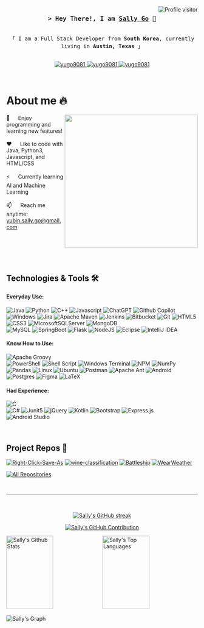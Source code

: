 <a href="https://komarev.com/ghpvc/?username=yugo9081">
  <img align="right" src="https://komarev.com/ghpvc/?username=yugo9081&label=Visitors&color=0e75b6&style=flat" alt="Profile visitor" />
</a>

<!-- Intro  -->
<h3 align="center">
        <samp>&gt; Hey There!, I am
                <b><a target="_blank" href="https://yugo9081.github.io/Sally_Yubin_Go/">Sally Go</a> 👋</b>
        </samp>
</h3>


<p align="center"> 
  <samp>
    <br>
    「 I am a Full Stack Developer from <b>South Korea</b>, currently living in <b>Austin, Texas</b> 」
    <br>
    <br>
  </samp>
</p>

<p align="center">
 <a href="https://yugo9081.github.io/Sally_Yubin_Go/" target="blank">
  <img src="https://img.shields.io/badge/Website-DC143C?style=for-the-badge&logo=medium&logoColor=white" alt="yugo9081" />
 </a>
 <a href="https://www.linkedin.com/in/sally-yubin-go/" target="_blank">
  <img src="https://img.shields.io/badge/LinkedIn-0077B5?style=for-the-badge&logo=linkedin&logoColor=white" alt="yugo9081"/>
 </a>
 <a href="https://www.instagram.com/sally_bin_go/" target="_blank">
  <img src="https://img.shields.io/badge/Instagram-fe4164?style=for-the-badge&logo=instagram&logoColor=white" alt="yugo9081"/>
 </a> 
</p>
<br />

<!-- About Section -->
 # About me :fire:
 
<p>
<img align=right src="https://user-images.githubusercontent.com/74038190/212748830-4c709398-a386-4761-84d7-9e10b98fbe6e.gif" width="350">
  
 🌱 &emsp; Enjoy programming and learning new features! <br/><br/>
 ❤️ &emsp; Like to code with Java, Python3, Javascript, and HTML/CSS <br/><br/>
 ⚡ &emsp; Currently learning AI and Machine Learning<br/><br/>
 📫 &emsp; Reach me anytime: yubin.sally.go@gmail.com<br/><br/>

</p>
<br/>
<br/>
<br/>

## Technologies & Tools :hammer_and_wrench:

<h4 align="left">
        <b>Everyday Use:</b>
</h4>

![Java](https://img.shields.io/badge/java-%23ED8B00.svg?style=for-the-badge&logo=openjdk&logoColor=white)
![Python](https://img.shields.io/badge/python-3670A0?style=for-the-badge&logo=python&logoColor=ffdd54) 
![C++](https://img.shields.io/badge/c++-%2300599C.svg?style=for-the-badge&logo=c%2B%2B&logoColor=white)
![Javascript](https://img.shields.io/badge/Javascript-F0DB4F?style=for-the-badge&labelColor=black&logo=javascript&logoColor=F0DB4F)
![ChatGPT](https://img.shields.io/badge/ChatGPT-74aa9c?style=for-the-badge&logo=openai&logoColor=white)
![Github Copilot](https://img.shields.io/badge/github%20copilot-000000?style=for-the-badge&logo=githubcopilot&logoColor=white)
![Windows](https://img.shields.io/badge/Windows-0078D6?style=for-the-badge&logo=windows&logoColor=white)
![Jira](https://img.shields.io/badge/jira-%230A0FFF.svg?style=for-the-badge&logo=jira&logoColor=white) 
![Apache Maven](https://img.shields.io/badge/Apache%20Maven-C71A36?style=for-the-badge&logo=Apache%20Maven&logoColor=white)
![Jenkins](https://img.shields.io/badge/jenkins-%232C5263.svg?style=for-the-badge&logo=jenkins&logoColor=white) 
![Bitbucket](https://img.shields.io/badge/bitbucket-%230047B3.svg?style=for-the-badge&logo=bitbucket&logoColor=white)
![Git](https://img.shields.io/badge/git-%23F05033.svg?style=for-the-badge&logo=git&logoColor=white)
![HTML5](https://img.shields.io/badge/html5-%23E34F26.svg?style=for-the-badge&logo=html5&logoColor=white)  
![CSS3](https://img.shields.io/badge/CSS3-1572B6?style=for-the-badge&logo=css3&logoColor=white)
![MicrosoftSQLServer](https://img.shields.io/badge/Microsoft%20SQL%20Server-CC2927?style=for-the-badge&logo=microsoft%20sql%20server&logoColor=white)
![MongoDB](https://img.shields.io/badge/MongoDB-%234ea94b.svg?style=for-the-badge&logo=mongodb&logoColor=white)  
![MySQL](https://img.shields.io/badge/mysql-4479A1.svg?style=for-the-badge&logo=mysql&logoColor=white)
![SpringBoot](https://img.shields.io/badge/Spring_Boot-F2F4F9?style=for-the-badge&logo=spring-boot)
![Flask](https://img.shields.io/badge/flask-%23000.svg?style=for-the-badge&logo=flask&logoColor=white)
![NodeJS](https://img.shields.io/badge/node.js-6DA55F?style=for-the-badge&logo=node.js&logoColor=white)
![Eclipse](https://img.shields.io/badge/Eclipse-FE7A16.svg?style=for-the-badge&logo=Eclipse&logoColor=white)
![IntelliJ IDEA](https://img.shields.io/badge/IntelliJIDEA-000000.svg?style=for-the-badge&logo=intellij-idea&logoColor=white)

<h4 align="left">
        <b>Know How to Use:</b>
</h4> 

![Apache Groovy](https://img.shields.io/badge/Apache%20Groovy-4298B8.svg?style=for-the-badge&logo=Apache+Groovy&logoColor=white)  
![PowerShell](https://img.shields.io/badge/PowerShell-%235391FE.svg?style=for-the-badge&logo=powershell&logoColor=white) 
![Shell Script](https://img.shields.io/badge/shell_script-%23121011.svg?style=for-the-badge&logo=gnu-bash&logoColor=white)
![Windows Terminal](https://img.shields.io/badge/Windows%20Terminal-%234D4D4D.svg?style=for-the-badge&logo=windows-terminal&logoColor=white)
![NPM](https://img.shields.io/badge/npm-CB3837?style=for-the-badge&logo=npm&logoColor=white)
![NumPy](https://img.shields.io/badge/numpy-%23013243.svg?style=for-the-badge&logo=numpy&logoColor=white) 
![Pandas](https://img.shields.io/badge/pandas-%23150458.svg?style=for-the-badge&logo=pandas&logoColor=white)
![Linux](https://img.shields.io/badge/Linux-FCC624?style=for-the-badge&logo=linux&logoColor=black) 
![Ubuntu](https://img.shields.io/badge/Ubuntu-E95420?style=for-the-badge&logo=ubuntu&logoColor=white)
![Postman](https://img.shields.io/badge/Postman-FF6C37?style=for-the-badge&logo=postman&logoColor=white)
![Apache Ant](https://img.shields.io/badge/Apache%20Ant-A81C7D?style=for-the-badge&logo=Apache%20Ant&logoColor=white)
![Android](https://img.shields.io/badge/Android-3DDC84?style=for-the-badge&logo=android&logoColor=white)
![Postgres](https://img.shields.io/badge/postgres-%23316192.svg?style=for-the-badge&logo=postgresql&logoColor=white)
![Figma](https://img.shields.io/badge/figma-%23F24E1E.svg?style=for-the-badge&logo=figma&logoColor=white) 
![LaTeX](https://img.shields.io/badge/latex-%23008080.svg?style=for-the-badge&logo=latex&logoColor=white)

<h4 align="left">
        <b>Had Experience:</b>
</h4>

![C](https://img.shields.io/badge/c-%2300599C.svg?style=for-the-badge&logo=c&logoColor=white)                                              
![C#](https://img.shields.io/badge/c%23-%23239120.svg?style=for-the-badge&logo=csharp&logoColor=white)
![Junit5](https://img.shields.io/badge/Junit5-25A162?style=for-the-badge&logo=junit5&logoColor=white)
![jQuery](https://img.shields.io/badge/jquery-%230769AD.svg?style=for-the-badge&logo=jquery&logoColor=white) 
![Kotlin](https://img.shields.io/badge/kotlin-%237F52FF.svg?style=for-the-badge&logo=kotlin&logoColor=white)
![Bootstrap](https://img.shields.io/badge/bootstrap-%238511FA.svg?style=for-the-badge&logo=bootstrap&logoColor=white)
![Express.js](https://img.shields.io/badge/express.js-%23404d59.svg?style=for-the-badge&logo=express&logoColor=%2361DAFB)
![Android Studio](https://img.shields.io/badge/android%20studio-346ac1?style=for-the-badge&logo=android%20studio&logoColor=white)                                     

<br/>

## Project Repos :beginner:
[![Right-Click-Save-As](https://github-readme-stats.vercel.app/api/pin/?username=yugo9081&repo=Right-Click-Save-As&border_color=7F3FBF&bg_color=0D1117&title_color=C9D1D9&text_color=8B949E&icon_color=7F3FBF)](https://github.com/yugo9081/Right-Click-Save-As)
[![wine-classification](https://github-readme-stats.vercel.app/api/pin/?username=yugo9081&repo=wine-classification&border_color=7F3FBF&bg_color=0D1117&title_color=C9D1D9&text_color=8B949E&icon_color=7F3FBF)](https://github.com/yugo9081/wine-classification)
[![Battleship](https://github-readme-stats.vercel.app/api/pin/?username=yugo9081&repo=Battleship-Team-ApplePair&border_color=7F3FBF&bg_color=0D1117&title_color=C9D1D9&text_color=8B949E&icon_color=7F3FBF)](https://github.com/yugo9081/Battleship-Team-ApplePair)
[![WearWeather](https://github-readme-stats.vercel.app/api/pin/?username=yugo9081&repo=WearWeather&border_color=7F3FBF&bg_color=0D1117&title_color=C9D1D9&text_color=8B949E&icon_color=7F3FBF)](https://github.com/yugo9081/WearWeather)

<p align="left">
  <a href="https://github.com/yugo9081?tab=repositories" target="_blank"><img alt="All Repositories" title="All Repositories" src="https://img.shields.io/badge/-All%20Repos-2962FF?style=for-the-badge&logo=koding&logoColor=white"/></a>
</p>

<br/>
<hr/>
<br/>

<p align="center">
  <a href="https://github.com/yugo9081">
    <img src="https://github-readme-streak-stats.herokuapp.com/?user=yugo9081&theme=radical&border=7F3FBF&background=0D1117" alt="Sally's GitHub streak"/>
  </a>
</p>

<p align="center">
  <a href="https://github.com/yugo9081">
    <img src="https://github-profile-summary-cards.vercel.app/api/cards/profile-details?username=yugo9081&theme=radical" alt="Sally's GitHub Contribution"/>
  </a>
</p>

<a> 
    <a href="https://github.com/yugo9081"><img alt="Sally's Github Stats" src="https://denvercoder1-github-readme-stats.vercel.app/api?username=yugo9081&show_icons=true&count_private=true&theme=react&border_color=7F3FBF&bg_color=0D1117&title_color=F85D7F&icon_color=F8D866" height="192px" width="49.5%"/></a>
  <a href="https://github.com/yugo9081"><img alt="Sally's Top Languages" src="https://denvercoder1-github-readme-stats.vercel.app/api/top-langs/?username=yugo9081&langs_count=8&layout=compact&theme=react&border_color=7F3FBF&bg_color=0D1117&title_color=F85D7F&icon_color=F8D866" height="192px" width="49.5%"/></a>
  <br/>
</a>


![Sally's Graph](https://github-readme-activity-graph.vercel.app/graph?username=yugo9081&custom_title=Sally's%20GitHub%20Activity%20Graph&bg_color=0D1117&color=7F3FBF&line=7F3FBF&point=7F3FBF&area_color=FFFFFF&title_color=FFFFFF&area=true)
